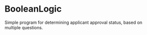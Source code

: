 # BooleanLogic
Simple program for determining applicant approval status, based on multiple questions.
